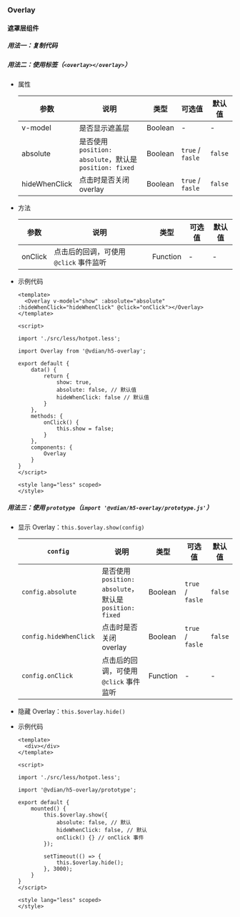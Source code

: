 ### Overlay

#### 遮罩层组件

##### 用法一：复制代码

##### 用法二：使用标签（`<overlay></overlay>`）

+   属性

    参数  | 说明 | 类型 | 可选值 | 默认值
    ---- | ---- | ---- | ---- | ----
    v-model | 是否显示遮盖层 | Boolean | - | -
    absolute | 是否使用 `position: absolute`，默认是 `position: fixed` | Boolean | `true` / `fasle` | `false`
    hideWhenClick | 点击时是否关闭 overlay | Boolean | `true` / `fasle` | `false`

+   方法

    参数  | 说明 | 类型 | 可选值 | 默认值
    ---- | ---- | ---- | ---- | ----
    onClick | 点击后的回调，可使用 `@click` 事件监听 | Function | - | -

+   示例代码

    ```
    <template>
      <Overlay v-model="show" :absolute="absolute" :hideWhenClick="hideWhenClick" @click="onClick"></Overlay>
    </template>

    <script>

    import './src/less/hotpot.less';

    import Overlay from '@vdian/h5-overlay';

    export default {
        data() {
            return {
                show: true,
                absolute: false, // 默认值
                hideWhenClick: false // 默认值
            }
        },
        methods: {
            onClick() {
                this.show = false;
            }
        },
        components: {
            Overlay
        }
    }
    </script>

    <style lang="less" scoped>
    </style>
    ```

##### 用法三：使用 `prototype`（`import '@vdian/h5-overlay/prototype.js'`）

+   显示 Overlay：`this.$overlay.show(config)`

    `config`  | 说明 | 类型 | 可选值 | 默认值
    ---- | ---- | ---- | ---- | ----
    `config.absolute` | 是否使用 `position: absolute`，默认是 `position: fixed` | Boolean | `true` / `fasle` | `false`
    `config.hideWhenClick` | 点击时是否关闭 overlay | Boolean | `true` / `fasle` | `false`
    `config.onClick` | 点击后的回调，可使用 `@click` 事件监听 | Function | - | -

+   隐藏 Overlay：`this.$overlay.hide()`

+   示例代码

    ```
    <template>
      <div></div>
    </template>

    <script>

    import './src/less/hotpot.less';

    import '@vdian/h5-overlay/prototype';

    export default {
        mounted() {
            this.$overlay.show({
                absolute: false, // 默认
                hideWhenClick: false, // 默认
                onClick() {} // onClick 事件
            });

            setTimeout(() => {
                this.$overlay.hide();
            }, 3000);
        }
    }
    </script>

    <style lang="less" scoped>
    </style>
    ```
